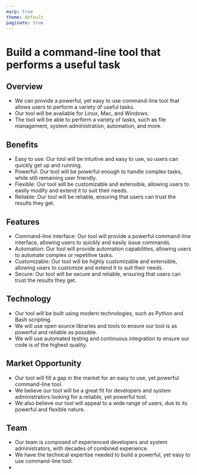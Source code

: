 ```yaml
---
marp: true
theme: default
paginate: true
---
```

# Build a command-line tool that performs a useful task

## Overview

- We can provide a powerful, yet easy to use command-line tool that allows users to perform a variety of useful tasks. 
- Our tool will be available for Linux, Mac, and Windows. 
- The tool will be able to perform a variety of tasks, such as file management, system administration, automation, and more. 

## Benefits

- Easy to use: Our tool will be intuitive and easy to use, so users can quickly get up and running. 
- Powerful: Our tool will be powerful enough to handle complex tasks, while still remaining user friendly. 
- Flexible: Our tool will be customizable and extensible, allowing users to easily modify and extend it to suit their needs. 
- Reliable: Our tool will be reliable, ensuring that users can trust the results they get. 

## Features

- Command-line interface: Our tool will provide a powerful command-line interface, allowing users to quickly and easily issue commands. 
- Automation: Our tool will provide automation capabilities, allowing users to automate complex or repetitive tasks. 
- Customizable: Our tool will be highly customizable and extensible, allowing users to customize and extend it to suit their needs. 
- Secure: Our tool will be secure and reliable, ensuring that users can trust the results they get. 

## Technology

- Our tool will be built using modern technologies, such as Python and Bash scripting. 
- We will use open source libraries and tools to ensure our tool is as powerful and reliable as possible. 
- We will use automated testing and continuous integration to ensure our code is of the highest quality. 

## Market Opportunity

- Our tool will fill a gap in the market for an easy to use, yet powerful command-line tool. 
- We believe our tool will be a great fit for developers and system administrators looking for a reliable, yet powerful tool. 
- We also believe our tool will appeal to a wide range of users, due to its powerful and flexible nature. 

## Team

- Our team is composed of experienced developers and system administrators, with decades of combined experience. 
- We have the technical expertise needed to build a powerful, yet easy to use command-line tool. 
-
  